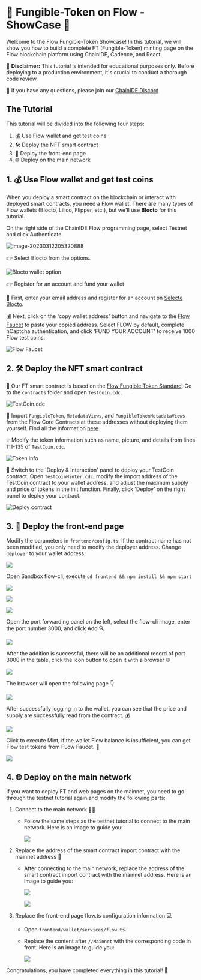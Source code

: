 # 🌈 Fungible-Token on Flow - ShowCase 🎉

Welcome to the Flow Fungible-Token Showcase! In this tutorial, we will show you how to build a complete FT (Fungible-Token) minting page on the Flow blockchain platform using ChainIDE, Cadence, and React.

🚨 **Disclaimer:** This tutorial is intended for educational purposes only. Before deploying to a production environment, it's crucial to conduct a thorough code review.

🤝 If you have any questions, please join our [ChainIDE Discord](https://discord.gg/QpGq4hjWrh)

## The Tutorial

This tutorial will be divided into the following four steps:

1.  💰 Use Flow wallet and get test coins
2.  🛠️ Deploy the NFT smart contract
3.  🚀 Deploy the front-end page
4.  🌐 Deploy on the main network

## 1. 💰 Use Flow wallet and get test coins

When you deploy a smart contract on the blockchain or interact with deployed smart contracts, you need a Flow wallet. There are many types of Flow wallets (Blocto, Lilico, Flipper, etc.), but we'll use **Blocto** for this tutorial.

On the right side of the ChainIDE Flow programming page, select Testnet and click Authenticate.

![image-20230312205320888](https://d3gvnlbntpm4ho.cloudfront.net/Fungible-Token_on_Flow/flow-ft.assets/image-20230312205320888.png)

👉 Select Blocto from the options.

![Blocto wallet option](https://d3gvnlbntpm4ho.cloudfront.net/Fungible-Token_on_Flow/flow-ft.assets/image-20230315154505744.png)

👉 Register for an account and fund your wallet

🔑 First, enter your email address and register for an account on [Selecte Blocto](https://blocto.com/).

💰 Next, click on the 'copy wallet address' button and navigate to the [Flow Faucet](https://testnet-faucet.onflow.org/fund-account) to paste your copied address. Select FLOW by default, complete hCaptcha authentication, and click 'FUND YOUR ACCOUNT' to receive 1000 Flow test coins.

![Flow Faucet](https://d3gvnlbntpm4ho.cloudfront.net/Fungible-Token_on_Flow/flow-ft.assets/image-20230312205910626.png)

## 2. 🛠️ Deploy the NFT smart contract

📝 Our FT smart contract is based on the [Flow Fungible Token Standard](https://github.com/onflow/flow-ft). Go to the `contracts` folder and open `TestCoin.cdc`.

![TestCoin.cdc](https://d3gvnlbntpm4ho.cloudfront.net/Fungible-Token_on_Flow/flow-ft.assets/image-20230313174348129.png)

🔗 Import `FungibleToken`, `MetadataViews`, and `FungibleTokenMetadataViews` from the Flow Core Contracts at these addresses without deploying them yourself. Find all the information [here](https://developers.flow.com/flow/core-contracts/fungible-token).

💡 Modify the token information such as name, picture, and details from lines 111-135 of `TestCoin.cdc`.

![Token info](https://d3gvnlbntpm4ho.cloudfront.net/Fungible-Token_on_Flow/flow-ft.assets/image-20230313174832421.png)

🚀 Switch to the 'Deploy & Interaction' panel to deploy your TestCoin contract. Open `TestCoinMinter.cdc`, modify the import address of the TestCoin contract to your wallet address, and adjust the maximum supply and price of tokens in the init function. Finally, click 'Deploy' on the right panel to deploy your contract.

![Deploy contract](https://d3gvnlbntpm4ho.cloudfront.net/Fungible-Token_on_Flow/flow-ft.assets/image-20230313180046294.png)

## 3. 🚀 Deploy the front-end page
Modify the parameters in `frontend/config.ts`. If the contract name has not been modified, you only need to modify the deployer address. Change `deployer` to your wallet address.

![](https://d3gvnlbntpm4ho.cloudfront.net/Fungible-Token_on_Flow/flow-ft.assets/image-20230313180548039.png)

Open Sandbox flow-cli, execute `cd frontend && npm install && npm start`

![](https://d3gvnlbntpm4ho.cloudfront.net/Fungible-Token_on_Flow/flow-ft.assets/image-20230313180621678.png)

![](https://d3gvnlbntpm4ho.cloudfront.net/Fungible-Token_on_Flow/flow-ft.assets/image-20230313180746507.png)

![](https://d3gvnlbntpm4ho.cloudfront.net/Fungible-Token_on_Flow/flow-ft.assets/image-20230313181454982.png)

Open the port forwarding panel on the left, select the flow-cli image, enter the port number 3000, and click Add 🔍

![](https://d3gvnlbntpm4ho.cloudfront.net/Fungible-Token_on_Flow/flow-ft.assets/image-20230313181534845.png)

After the addition is successful, there will be an additional record of port 3000 in the table, click the icon button to open it with a browser 🌐

![](https://d3gvnlbntpm4ho.cloudfront.net/Fungible-Token_on_Flow/flow-ft.assets/image-20230313094756154.png)

The browser will open the following page 👇

![](https://d3gvnlbntpm4ho.cloudfront.net/Fungible-Token_on_Flow/flow-ft.assets/image-20230313181617743.png)

After successfully logging in to the wallet, you can see that the price and supply are successfully read from the contract. 💰

![](https://d3gvnlbntpm4ho.cloudfront.net/Fungible-Token_on_Flow/flow-ft.assets/image-20230313181705599.png)

Click to execute Mint, if the wallet Flow balance is insufficient, you can get Flow test tokens from FLow Faucet. 💸

![](https://d3gvnlbntpm4ho.cloudfront.net/Fungible-Token_on_Flow/flow-ft.assets/image-20230313181812423.png)

## 4. 🌐 Deploy on the main network

If you want to deploy FT and web pages on the mainnet, you need to go through the testnet tutorial again and modify the following parts:

1.  Connect to the main network 👨‍💻
    
    -   Follow the same steps as the testnet tutorial to connect to the main network. Here is an image to guide you:
        
        ![](https://d3gvnlbntpm4ho.cloudfront.net/Fungible-Token_on_Flow/flow-ft.assets/image-20230328100730940.png)
    
2.  Replace the address of the smart contract import contract with the mainnet address 📝
    
    -   After connecting to the main network, replace the address of the smart contract import contract with the mainnet address. Here is an image to guide you:
        
        ![](https://d3gvnlbntpm4ho.cloudfront.net/Fungible-Token_on_Flow/flow-ft.assets/image-20230328105642197.png)
        
        ![](https://d3gvnlbntpm4ho.cloudfront.net/Fungible-Token_on_Flow/flow-ft.assets/image-20230328110053414.png)
    
3.  Replace the front-end page flow.ts configuration information 💻
    
    -   Open `frontend/wallet/services/flow.ts`.
        
    -   Replace the content after `//Mainnet` with the corresponding code in front. Here is an image to guide you:
        
        ![](https://d3gvnlbntpm4ho.cloudfront.net/Fungible-Token_on_Flow/flow-ft.assets/image-20230328102925859.png)
        

Congratulations, you have completed everything in this tutorial! 🎉
